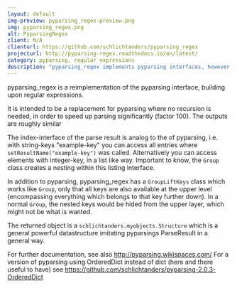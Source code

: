 ```yaml
---
layout: default
img-preview: pyparsing_regex-preview.png
img: pyparsing_regex.png
alt: PyparsingRegex
client: N/A
clienturl: https://github.com/schlichtanders/pyparsing_regex
projecturl: http://pyparsing-regex.readthedocs.io/en/latest/
category: pyparsing, regular expressions
description: "pyparsing_regex implements pyparsing interfaces, however running on regular expressions"
---
```



pyparsing_regex is a reimplementation of the pyparsing interface, building upon regular expressions.

It is intended to be a replacement for pyparsing where no recursion is needed, in order to speed up parsing
significantly (factor 100). The outputs are roughly similar


The index-interface of the parse result is analog to the of pyparsing, i.e. with string-keys "example-key" you can access
all entries where ``setResultName("example-key")`` was called.
Alternatively you can access elements with integer-key, in a list like way.
Important to know, the ``Group`` class creates a nesting within this listing interface.

In addition to pyparsing, pyparsing_regex has a ``GroupLiftKeys`` class which works like ``Group``, only that all keys
are also available at the upper level (encompassing everything which belongs to that key further down). In a normal
``Group``, the nested keys would be hided from the upper layer, which might not be what is wanted.

The returned object is a ``schlichtanders.myobjects.Structure`` which is a general powerful datastructure imitating
pyparsings ParseResult in a general way.

For further documentation, see also  http://pyparsing.wikispaces.com/
For a version of pyparsing using OrderedDict instead of dict (here and there useful to have) see https://github.com/schlichtanders/pyparsing-2.0.3-OrderedDict
